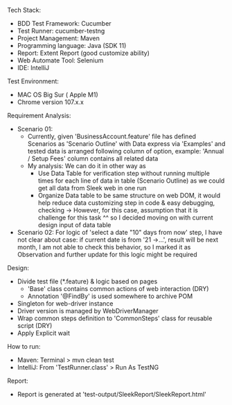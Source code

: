 
Tech Stack:
- BDD Test Framework: Cucumber
- Test Runner: cucumber-testng
- Project Management: Maven
- Programming language: Java (SDK 11)
- Report: Extent Report (good customize ability)
- Web Automate Tool: Selenium
- IDE: IntelliJ

Test Environment:
- MAC OS Big Sur ( Apple M1)
- Chrome version 107.x.x

Requirement Analysis:
- Scenario 01:
  - Currently, given 'BusinessAccount.feature' file has defined Scenarios
  as 'Scenario Outline' with Data express via 'Examples' and tested data is arranged following column of option,
  example: 'Annual / Setup Fees' column contains all related data
  - My analysis: We can do it in other way as
    - Use Data Table for verification step without running multiple times for each line of data in table (Scenario Outline) as we could get all data from Sleek web in one run
    - Organize Data table to be same structure on web DOM, it would help reduce data customizing step in code & easy debugging, checking
    -> However, for this case, assumption that it is challenge for this task ^^ so I decided moving on with current design input of data table
- Scenario 02: For logic of 'select a date "10" days from now' step, I have not clear about case: if current date
is from '21 ->...', result will be next month, I am not able to check this behavior, so I marked it as Observation and further update for this logic might be required

Design:
- Divide test file (*.feature) & logic based on pages
  + 'Base' class contains common actions of web interaction (DRY)
  + Annotation '@FindBy' is used somewhere to archive POM
- Singleton for web-driver instance
- Driver version is managed by WebDriverManager
- Wrap common steps definition to 'CommonSteps' class for reusable script (DRY)
- Apply Explicit wait

How to run:
- Maven: Terminal > mvn clean test
- IntelliJ: From 'TestRunner.class' > Run As TestNG

Report:
- Report is generated at 'test-output/SleekReport/SleekReport.html'
